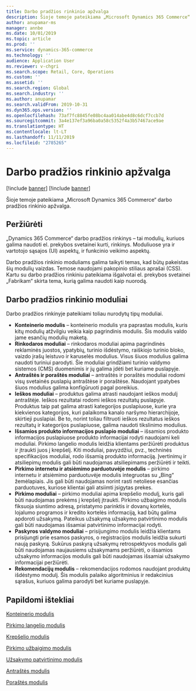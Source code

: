 ```yaml
---
title: Darbo pradžios rinkinio apžvalga
description: Šioje temoje pateikiama „Microsoft Dynamics 365 Commerce“ darbo pradžios rinkinio apžvalga.
author: anupamar-ms
manager: annbe
ms.date: 10/01/2019
ms.topic: article
ms.prod: ''
ms.service: dynamics-365-commerce
ms.technology: ''
audience: Application User
ms.reviewer: v-chgri
ms.search.scope: Retail, Core, Operations
ms.custom: ''
ms.assetid: ''
ms.search.region: Global
ms.search.industry: ''
ms.author: anupamar
ms.search.validFrom: 2019-10-31
ms.dyn365.ops.version: ''
ms.openlocfilehash: 73af7fc8845fe08bc4aa014abe4d8c6dcf7ccb7d
ms.sourcegitcommit: 3a4e137ef3a96ba0a58c5352f4a3b57467ace9ae
ms.translationtype: HT
ms.contentlocale: lt-LT
ms.lasthandoff: 11/11/2019
ms.locfileid: "2785265"
---
```

# <a name="starter-kit-overview"></a>Darbo pradžios rinkinio apžvalga

[!include [banner](includes/preview-banner.md)]
[!include [banner](includes/banner.md)]

Šioje temoje pateikiama „Microsoft Dynamics 365 Commerce“ darbo pradžios rinkinio apžvalga.

## <a name="overview"></a>Peržiūrėti

„Dynamics 365 Commerce“ darbo pradžios rinkinys – tai modulių, kuriuos galima naudoti el. prekybos svetainei kurti, rinkinys. Moduliuose yra ir vartotojo sąsajos (UI) aspektų, ir funkcinio veikimo aspektų.

Darbo pradžios rinkinio moduliams galima taikyti temas, kad būtų pakeistas šių modulių vaizdas. Temose naudojami pakopinio stiliaus aprašai (CSS). Kartu su darbo pradžios rinkiniu pateikiama išgalvotai el. prekybos svetainei „Fabrikam“ skirta tema, kurią galima naudoti kaip nuorodą.

## <a name="starter-kit-modules"></a>Darbo pradžios rinkinio moduliai

Darbo pradžios rinkinyje pateikiami toliau nurodytų tipų moduliai.

- **Konteinerio modulis** – konteinerio modulis yra paprastas modulis, kuris kitų modulių atžvilgiu veikia kaip pagrindinis modulis. Šis modulis valdo jame esančių modulių maketą.
- **Rinkodaros moduliai** – rinkodaros moduliai apima pagrindinės reklaminės juostos, ypatybių, turinio išdėstymo, raiškiojo turinio bloko, vaizdo įrašų leistuvo ir karuselės modulius. Visus šiuos modulius galima naudoti turiniui parodyti. Šie moduliai grindžiami turinio valdymo sistemos (CMS) duomenimis ir jų galima įdėti bet kuriame puslapyje.
- **Antraštės ir poraštės moduliai** – antraštės ir poraštės moduliai rodomi visų svetainės puslapių antraštėse ir poraštėse. Naudojant ypatybes šiuos modulius galima konfigūruoti pagal poreikius.
- **Ieškos moduliai** – produktus galima atrasti naudojant ieškos modulį antraštėje. Ieškos rezultatai rodomi ieškos rezultatų puslapyje. Produktus taip pat galima atrasti kategorijos puslapiuose, kurie yra kiekvienos kategorijos, kuri palaikoma kanalo naršymo hierarchijoje, skirtieji puslapiai. Be to, norint toliau filtruoti ieškos rezultatus ieškos rezultatų ir kategorijos puslapiuose, galima naudoti tikslinimo modulius.
- **Išsamios produkto informacijos puslapio moduliai** – išsamios produkto informacijos puslapiuose produkto informacijai rodyti naudojami keli moduliai. Pirkimo langelio modulis leidžia klientams peržiūrėti produktus ir įtraukti juos į krepšelį. Kiti moduliai, pavyzdžiui, pvz., techninės specifikacijos moduliai, rodo išsamią produkto informaciją. Įvertinimų ir atsiliepimų modulis gali būti naudojamas atsiliepimams peržiūrėti ir teikti.
- **Pirkimo internetu ir atsiėmimo parduotuvėje modulis** – pirkimo internetu ir atsiėmimo parduotuvėje modulis integruotas su „Bing“ žemėlapiais. Jis gali būti naudojamas norint rasti netoliese esančias parduotuves, kuriose klientai gali atsiimti įsigytas prekes.
- **Pirkimo moduliai** – pirkimo moduliai apima krepšelio modulį, kuris gali būti naudojamas prekėms į krepšelį įtraukti. Pirkimo užbaigimo modulis fiksuoja siuntimo adresą, pristatymo parinktis ir dovanų kortelės, lojalumo programos ir kredito kortelės informaciją, kad būtų galima apdoroti užsakymą. Pateikus užsakymą užsakymo patvirtinimo modulis gali būti naudojamas išsamiai patvirtinimo informacijai rodyti.
- **Paskyros valdymo moduliai** – prisijungimo modulis leidžia klientams prisijungti prie esamos paskyros, o registracijos modulis leidžia sukurti naują paskyrą. Sukūrus paskyrą užsakymų retrospektyvos modulis gali būti naudojamas naujausiems užsakymams peržiūrėti, o išsamios užsakymo informacijos modulis gali būti naudojamas išsamiai užsakymo informacijai peržiūrėti.
- **Rekomendacijų modulis** – rekomendacijos rodomos naudojant produktų išdėstymo modulį. Šis modulis palaiko algoritminius ir redakcinius sąrašus, kuriuos galima parodyti bet kuriame puslapyje.

## <a name="additional-resources"></a>Papildomi ištekliai

[Konteinerio modulis](add-container-module.md)

[Pirkimo langelio modulis](add-buy-box.md)

[Krepšelio modulis](add-cart-module.md)

[Pirkimo užbaigimo modulis](add-checkout-module.md)

[Užsakymo patvirtinimo modulis](order-confirmation-module.md)

[Antraštės modulis](author-header-module.md)

[Poraštės modulis](author-footer-module.md)
